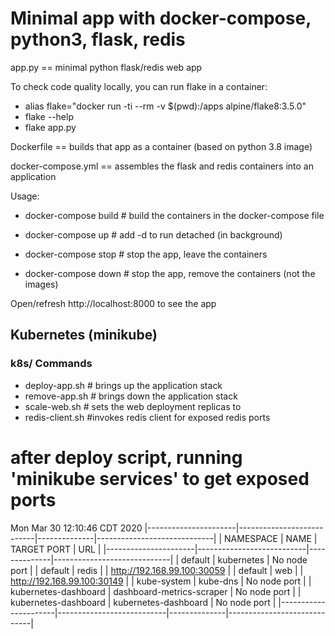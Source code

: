 # Minimal app with docker-compose, python3, flask, redis

app.py == minimal python flask/redis web app

To check code quality locally, you can run flake in a container:
* alias flake="docker run -ti --rm -v $(pwd):/apps alpine/flake8:3.5.0"
* flake --help
* flake app.py

Dockerfile ==  builds that app as a container (based on python 3.8 image)

docker-compose.yml == assembles the flask and redis containers into an application

Usage:

* docker-compose build  # build the containers in the docker-compose file

* docker-compose up  # add -d to run detached (in background)

* docker-compose stop  # stop the app, leave the containers

* docker-compose down  # stop the app, remove the containers (not the images)

Open/refresh http://localhost:8000 to see the app

## Kubernetes (minikube)

### k8s/ Commands

* deploy-app.sh         # brings up the application stack
* remove-app.sh         # brings down the application stack
* scale-web.sh <count>  # sets the web deployment replicas to <count>
* redis-client.sh       #invokes redis client for exposed redis ports

# after deploy script, running 'minikube services' to get exposed ports

Mon Mar 30 12:10:46 CDT 2020
|----------------------|---------------------------|--------------|-----------------------------|
|      NAMESPACE       |           NAME            | TARGET PORT  |             URL             |
|----------------------|---------------------------|--------------|-----------------------------|
| default              | kubernetes                | No node port |
| default              | redis                     |              | http://192.168.99.100:30059 |
| default              | web                       |              | http://192.168.99.100:30149 |
| kube-system          | kube-dns                  | No node port |
| kubernetes-dashboard | dashboard-metrics-scraper | No node port |
| kubernetes-dashboard | kubernetes-dashboard      | No node port |
|----------------------|---------------------------|--------------|-----------------------------|

